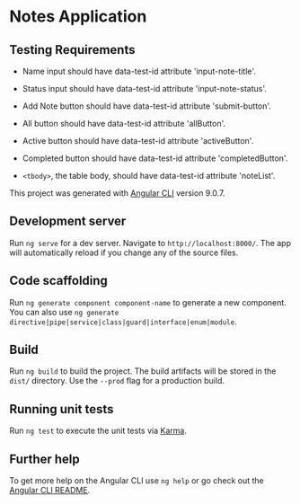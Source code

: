 # Notes Application

## Testing Requirements

- Name input should have data-test-id attribute 'input-note-title'.

- Status input should have data-test-id attribute 'input-note-status'.

- Add Note button should have data-test-id attribute 'submit-button'.

- All button should have data-test-id attribute 'allButton'.

- Active button should have data-test-id attribute 'activeButton'.

- Completed button should have data-test-id attribute 'completedButton'.

- `<tbody>`, the table body, should have data-test-id attribute 'noteList'.

This project was generated with [Angular CLI](https://github.com/angular/angular-cli) version 9.0.7.

## Development server

Run `ng serve` for a dev server. Navigate to `http://localhost:8000/`. The app will automatically reload if you change any of the source files.

## Code scaffolding

Run `ng generate component component-name` to generate a new component. You can also use `ng generate directive|pipe|service|class|guard|interface|enum|module`.

## Build

Run `ng build` to build the project. The build artifacts will be stored in the `dist/` directory. Use the `--prod` flag for a production build.

## Running unit tests

Run `ng test` to execute the unit tests via [Karma](https://karma-runner.github.io).

## Further help

To get more help on the Angular CLI use `ng help` or go check out the [Angular CLI README](https://github.com/angular/angular-cli/blob/master/README.md).
